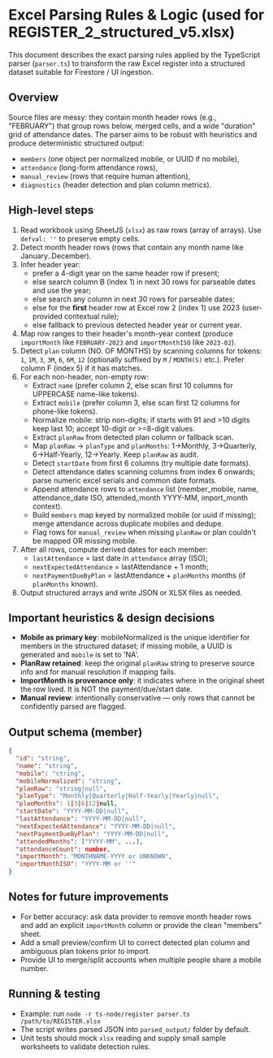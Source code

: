 # Excel Parsing Rules & Logic (used for REGISTER_2_structured_v5.xlsx)

This document describes the exact parsing rules applied by the TypeScript parser (`parser.ts`) to transform the raw Excel register into a structured dataset suitable for Firestore / UI ingestion.

## Overview
Source files are messy: they contain month header rows (e.g., "FEBRUARY") that group rows below, merged cells, and a wide "duration" grid of attendance dates. The parser aims to be robust with heuristics and produce deterministic structured output:
- `members` (one object per normalized mobile, or UUID if no mobile),
- `attendance` (long-form attendance rows),
- `manual_review` (rows that require human attention),
- `diagnostics` (header detection and plan column metrics).

## High-level steps
1. Read workbook using SheetJS (`xlsx`) as raw rows (array of arrays). Use `defval: ''` to preserve empty cells.
2. Detect month header rows (rows that contain any month name like January..December).
3. Infer header year:
   - prefer a 4-digit year on the same header row if present;
   - else search column B (index 1) in next 30 rows for parseable dates and use the year;
   - else search any column in next 30 rows for parseable dates;
   - else for the **first** header row at Excel row 2 (index 1) use 2023 (user-provided contextual rule);
   - else fallback to previous detected header year or current year.
4. Map row ranges to their header's month-year context (produce `importMonth` like `FEBRUARY-2023` and `importMonthISO` like `2023-02`).
5. Detect `plan` column (NO. OF MONTHS) by scanning columns for tokens: `1`, `1M`, `3`, `3M`, `6`, `6M`, `12` (optionally suffixed by `M` / `MONTH(S)` etc.). Prefer column F (index 5) if it has matches.
6. For each non-header, non-empty row:
   - Extract `name` (prefer column 2, else scan first 10 columns for UPPERCASE name-like tokens).
   - Extract `mobile` (prefer column 3, else scan first 12 columns for phone-like tokens).
   - Normalize mobile: strip non-digits; if starts with 91 and >10 digits keep last 10; accept 10-digit or >=8-digit values.
   - Extract `planRaw` from detected plan column or fallback scan.
   - Map `planRaw` → `planType` and `planMonths`: 1→Monthly, 3→Quarterly, 6→Half-Yearly, 12→Yearly. Keep `planRaw` as audit.
   - Detect `startDate` from first 6 columns (try multiple date formats).
   - Detect attendance dates scanning columns from index 6 onwards; parse numeric excel serials and common date formats.
   - Append attendance rows to `attendance` list (member_mobile, name, attendance_date ISO, attended_month YYYY-MM, import_month context).
   - Build `members` map keyed by normalized mobile (or uuid if missing); merge attendance across duplicate mobiles and dedupe.
   - Flag rows for `manual_review` when missing `planRaw` or plan couldn't be mapped OR missing mobile.
7. After all rows, compute derived dates for each member:
   - `lastAttendance` = last date in `attendance` array (ISO);
   - `nextExpectedAttendance` = lastAttendance + 1 month;
   - `nextPaymentDueByPlan` = lastAttendance + `planMonths` months (if `planMonths` known).
8. Output structured arrays and write JSON or XLSX files as needed.

## Important heuristics & design decisions
- **Mobile as primary key**: mobileNormalized is the unique identifier for members in the structured dataset; if missing mobile, a UUID is generated and `mobile` is set to 'NA'.
- **PlanRaw retained**: keep the original `planRaw` string to preserve source info and for manual resolution if mapping fails.
- **ImportMonth is provenance only**: it indicates where in the original sheet the row lived. It is NOT the payment/due/start date.
- **Manual review**: intentionally conservative — only rows that cannot be confidently parsed are flagged.

## Output schema (member)
```json
{
  "id": "string",
  "name": "string",
  "mobile": "string",
  "mobileNormalized": "string",
  "planRaw": "string|null",
  "planType": "Monthly|Quarterly|Half-Yearly|Yearly|null",
  "planMonths": 1|3|6|12|null,
  "startDate": "YYYY-MM-DD|null",
  "lastAttendance": "YYYY-MM-DD|null",
  "nextExpectedAttendance": "YYYY-MM-DD|null",
  "nextPaymentDueByPlan": "YYYY-MM-DD|null",
  "attendedMonths": ["YYYY-MM", ...],
  "attendanceCount": number,
  "importMonth": "MONTHNAME-YYYY or UNKNOWN",
  "importMonthISO": "YYYY-MM or ''"
}
```

## Notes for future improvements
- For better accuracy: ask data provider to remove month header rows and add an explicit `importMonth` column or provide the clean "members" sheet.
- Add a small preview/confirm UI to correct detected plan column and ambiguous plan tokens prior to import.
- Provide UI to merge/split accounts when multiple people share a mobile number.

## Running & testing
- Example: run `node -r ts-node/register parser.ts /path/to/REGISTER.xlsx`
- The script writes parsed JSON into `parsed_output/` folder by default.
- Unit tests should mock `xlsx` reading and supply small sample worksheets to validate detection rules.
